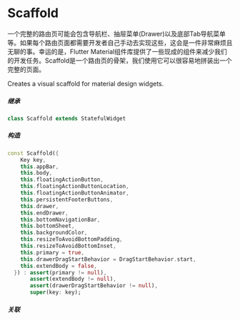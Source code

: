 # Scaffold

一个完整的路由页可能会包含导航栏、抽屉菜单(Drawer)以及底部Tab导航菜单等。如果每个路由页面都需要开发者自己手动去实现这些，这会是一件非常麻烦且无聊的事。幸运的是，Flutter Material组件库提供了一些现成的组件来减少我们的开发任务。Scaffold是一个路由页的骨架，我们使用它可以很容易地拼装出一个完整的页面。

Creates a visual scaffold for material design widgets.

##### 继承
``` dart
class Scaffold extends StatefulWidget
```
##### 构造

``` dart
const Scaffold({
    Key key,
    this.appBar,
    this.body,
    this.floatingActionButton,
    this.floatingActionButtonLocation,
    this.floatingActionButtonAnimator,
    this.persistentFooterButtons,
    this.drawer,
    this.endDrawer,
    this.bottomNavigationBar,
    this.bottomSheet,
    this.backgroundColor,
    this.resizeToAvoidBottomPadding,
    this.resizeToAvoidBottomInset,
    this.primary = true,
    this.drawerDragStartBehavior = DragStartBehavior.start,
    this.extendBody = false,
  }) : assert(primary != null),
       assert(extendBody != null),
       assert(drawerDragStartBehavior != null),
       super(key: key);
```
##### 关联

<!-- [LimitedBox](./LimitedBox.md)

[Align](./Align.md)

[Padding](./Padding.md)

[DecoratedBox](./DecoratedBox.md)

[ConstrainedBox](./ConstrainedBox.md)

[Transform](./Transform.html) -->
